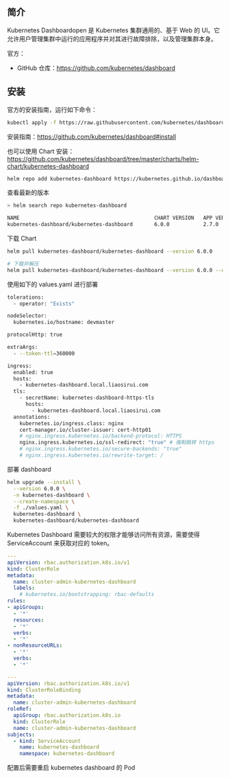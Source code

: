## 简介

Kubernetes Dashboardopen 是 Kubernetes 集群通用的、基于 Web 的 UI。它允许用户管理集群中运行的应用程序并对其进行故障排除，以及管理集群本身。

官方：

- GitHub 仓库：<https://github.com/kubernetes/dashboard>

## 安装

官方的安装指南，运行如下命令：

```bash
kubectl apply -f https://raw.githubusercontent.com/kubernetes/dashboard/v2.7.0/aio/deploy/recommended.yaml
```

安装指南：<https://github.com/kubernetes/dashboard#install>

也可以使用 Chart 安装：<https://github.com/kubernetes/dashboard/tree/master/charts/helm-chart/kubernetes-dashboard>

```bash
helm repo add kubernetes-dashboard https://kubernetes.github.io/dashboard/
```

查看最新的版本

```bash
> helm search repo kubernetes-dashboard                                     

NAME                                            CHART VERSION   APP VERSION     DESCRIPTION                                   
kubernetes-dashboard/kubernetes-dashboard       6.0.0           2.7.0           General-purpose web UI for Kubernetes clusters
```

下载 Chart

```bash
helm pull kubernetes-dashboard/kubernetes-dashboard --version 6.0.0

# 下载并解压
helm pull kubernetes-dashboard/kubernetes-dashboard --version 6.0.0 --untar
```

使用如下的 values.yaml 进行部署

```bash
tolerations: 
  - operator: "Exists"

nodeSelector:
  kubernetes.io/hostname: devmaster

protocolHttp: true

extraArgs:
  - --token-ttl=360000

ingress:
  enabled: true
  hosts:
    - kubernetes-dashboard.local.liaosirui.com
  tls:
    - secretName: kubernetes-dashboard-https-tls
      hosts:
        - kubernetes-dashboard.local.liaosirui.com
  annotations:
    kubernetes.io/ingress.class: nginx
    cert-manager.io/cluster-issuer: cert-http01
    # nginx.ingress.kubernetes.io/backend-protocol: HTTPS
    nginx.ingress.kubernetes.io/ssl-redirect: "true" # 强制跳转 https
    # nginx.ingress.kubernetes.io/secure-backends: "true"
    # nginx.ingress.kubernetes.io/rewrite-target: /

```

部署 dashboard

```bash
helm upgrade --install \
  --version 6.0.0 \
  -n kubernetes-dashboard \
  --create-namespace \
  -f ./values.yaml \
  kubernetes-dashboard \
  kubernetes-dashboard/kubernetes-dashboard
```

Kubernetes Dashboard 需要较大的权限才能够访问所有资源，需要使得 ServiceAccount 来获取对应的 token。

```yaml
---
apiVersion: rbac.authorization.k8s.io/v1
kind: ClusterRole
metadata:
  name: cluster-admin-kubernetes-dashboard
  labels:
    # kubernetes.io/bootstrapping: rbac-defaults
rules:
- apiGroups:
  - '*'
  resources:
  - '*'
  verbs:
  - '*'
- nonResourceURLs:
  - '*'
  verbs:
  - '*'

---
apiVersion: rbac.authorization.k8s.io/v1
kind: ClusterRoleBinding
metadata:
  name: cluster-admin-kubernetes-dashboard
roleRef:
  apiGroup: rbac.authorization.k8s.io
  kind: ClusterRole
  name: cluster-admin-kubernetes-dashboard
subjects:
  - kind: ServiceAccount
    name: kubernetes-dashboard
    namespace: kubernetes-dashboard

```

配置后需要重启 kubernetes dashboard 的 Pod
